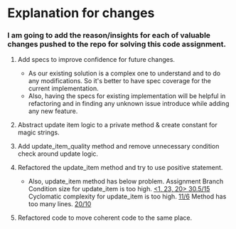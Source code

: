 # Explanation for changes

### I am going to add the reason/insights for each of valuable changes pushed to the repo for solving this code assignment.

1.  Add specs to improve confidence for future changes.
    - As our existing solution is a complex one to understand and to do any modifications. So it's better to have spec coverage for the current implementation.
    - Also, having the specs for existing implementation will be helpful in refactoring and in finding any unknown issue introduce while adding any new feature.
2.  Abstract update item logic to a private method & create constant for magic strings.

3.  Add update_item_quality method and remove unnecessary condition check around update logic.

4.  Refactored the update_item method and try to use positive statement.

    - Also, update_item method has below problem.
      Assignment Branch Condition size for update_item is too high. [<1, 23, 20> 30.5/15](convention:Metrics/AbcSize) Cyclomatic complexity for update_item is too high. [11/6](convention:Metrics/CyclomaticComplexity) Method has too many lines. [20/10](convention:Metrics/MethodLength)

5.  Refactored code to move coherent code to the same place.
